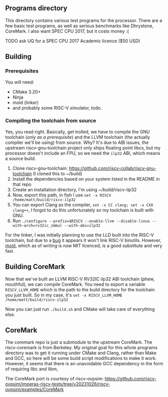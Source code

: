 ## Programs directory
This directory contains various test programs for the processor. There are a few basic test programs, as well as
serious benchmarks like Dhrystone, CoreMark. I also want SPEC CPU 2017, but it costs money :(

TODO ask UQ for a SPEC CPU 2017 Academic licence ($50 USD)

## Building
### Prerequisites
You will need:
- CMake 3.20+ 
- Ninja
- mold (linker)
- and probably some RISC-V simulator, todo.

### Compiling the toolchain from source
Yes, you read right. Basically, get trolled, we have to compile the GNU toolchain (_only as a prerequisite_) 
and the LLVM toolchain (the actually compiler we'll be using) from source. Why? It's due to ABI issues, the
upstream riscv-gnu-toolchain project only ships floating point libcs, but my processor doesn't include an FPU,
so we need the `ilp32` ABI, which means a source build.

1. Clone riscv-gnu-toolchain: https://github.com/riscv-collab/riscv-gnu-toolchain (I cloned this to ~/build)
2. Install the dependencies based on your system listed in the README in that repo
3. Create an installation directory, I'm using ~/build/riscv-ilp32
4. Now, export this path, in fish I use `set -x RISCV /home/matt/build/riscv-ilp32`
5. You can export Clang as the compiler, `set -x CC clang; set -x CXX clang++`, I forgot to do this
   unfortunately so my toolchain is built with GNU.
6. Run `./configure --prefix=$RISCV --enable-llvm --disable-linux --with-arch=rv32ic_zmmul --with-abi=ilp32`

For the linker, I was initially planning to use the LLD built into the RISC-V toolchain, but due to a
[bug](https://www.mail-archive.com/llvm-bugs@lists.llvm.org/msg67576.html) it appears it won't link RISC-V
binutils. However, [mold](https://github.com/rui314/mold), which as of writing is now MIT licenced, is a good
substitute and very fast.

## Building CoreMark
Now that we've built an LLVM RISC-V RV32IC ilp32 ABI toolchain (phew, mouthful), we can compile CoreMark.
You need to export a variable `RISCV_LLVM_HOME` which is the path to the build directory for the toolchain you
just built. So in my case, it's `set -x RISCV_LLVM_HOME /home/matt/build/riscv-ilp32`

Now you can just run `./build.sh` and CMake will take care of everything else.

## CoreMark
The coremark repo is just a submodule to the upstream CoreMark. The riscv-coremark is from Berkeley. My
original goal for this whole programs directory was to get it running under CMake and Clang, rather than 
Make and GCC, so here will be some build script modifications to make it work. However, it seems that there is
an unavoidable GCC dependency in the form of requiring libc and libm, 

The CoreMark port is courtesy of riscv-ovpsim: https://github.com/riscv-ovpsim/imperas-riscv-tests/tree/v20231026/riscv-ovpsim/examples/CoreMark
